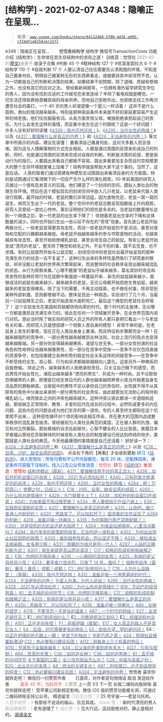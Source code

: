 # [结构学] - 2021-02-07 A348：隐喻正在呈现…

> 来源：[`www.yuque.com/books/share/641124b8-5f80-4d26-a995-cf244fceb154/eri57l`](https://www.yuque.com/books/share/641124b8-5f80-4d26-a995-cf244fceb154/eri57l)

<ne-p id="520f42f3293818f927861ebbd5b15da4_p_0" data-lake-id="520f42f3293818f927861ebbd5b15da4_p_0"><ne-text id="u5fca463b" style="color: rgb(51, 51, 51);">A348：隐喻正在呈现…</ne-text></ne-p> <ne-p id="ebee6bc75f0c593d84f1805b4451c0c2" data-lake-id="ebee6bc75f0c593d84f1805b4451c0c2"><ne-text id="uecaaed6c" ne-fontsize="12" style="color: rgb(255, 255, 255);">原创</ne-text><ne-text id="uad29f16a" ne-fontsize="14">觉悟者</ne-text><ne-text id="u84bb40b9" ne-fontsize="14">结构学</ne-text></ne-p> <ne-p id="c38eed3e4095e82e6fedc17339024d3b" data-lake-id="c38eed3e4095e82e6fedc17339024d3b"><ne-text id="u535a3547" ne-fontsize="14" ne-bold="true" style="color: rgb(51, 51, 51);">结构学</ne-text></ne-p> <ne-p id="a3028199a3c6e4a09eff61ab29dbce8a" data-lake-id="a3028199a3c6e4a09eff61ab29dbce8a"><ne-text id="u767634db" ne-fontsize="14" style="color: rgb(51, 51, 51);">微信号</ne-text><ne-text id="ua52b27f5" ne-fontsize="14" style="color: rgb(51, 51, 51);">TransactionCosts</ne-text></ne-p> <ne-p id="7187cd3b2a5efffec6a297c420a37d08" data-lake-id="7187cd3b2a5efffec6a297c420a37d08"><ne-text id="u350c53bc" ne-fontsize="14" style="color: rgb(51, 51, 51);">功能介绍</ne-text><ne-text id="u79156f84" ne-fontsize="14" style="color: rgb(51, 51, 51);">《结构学》：生命体在其生存结构中的求存之道！ 训练营：觉悟社</ne-text></ne-p> <ne-p id="14ba4a929ebc88d3c56c4efc206a9132" data-lake-id="14ba4a929ebc88d3c56c4efc206a9132"><ne-text id="u4579e066" style="color: rgb(140, 140, 140);">2021-02-07</ne-text>[<ne-text id="u8e6494ef" ne-fontsize="14">原文</ne-text>](https://mp.weixin.qq.com/s?__biz=MzIzMDYwOTM0Mg==&mid=2247485219&idx=1&sn=8bf371239a7d6b1e62d4882230114ee7&chksm=e8b19ff2dfc616e4904cdcf7b2002d02dff012c30af9f891b77a7d11479dc79147f933af3cfe#rd))<ne-text id="ucb5b8252" ne-fontsize="14" style="color: rgb(140, 140, 140);">发表于</ne-text></ne-p> <ne-p id="877aa5edfc91a9f3fe12bb9e7c282581" data-lake-id="877aa5edfc91a9f3fe12bb9e7c282581"><ne-text id="u3f323ae9" style="color: rgb(51, 51, 51);">收录于合集</ne-text></ne-p> <ne-p id="ca1eebcd224573d56537f50f8056eb6b" data-lake-id="ca1eebcd224573d56537f50f8056eb6b"><ne-text id="uf70bd96b" style="color: rgb(51, 51, 51);">#判断 45 个</ne-text></ne-p> <ne-p id="9b31a7a824ac54c74f372e375b53c3e9" data-lake-id="9b31a7a824ac54c74f372e375b53c3e9"><ne-text id="ud9dfa41c" style="color: rgb(51, 51, 51);">#精神结构 127 个</ne-text></ne-p> <ne-p id="224de9d756c79c5e9f29de98a5907989" data-lake-id="224de9d756c79c5e9f29de98a5907989"><ne-text id="u51981f97" style="color: rgb(51, 51, 51);">#贫富差距拉大 6 个</ne-text></ne-p> <ne-p id="5439df3bfb062ffbfe3051eeb2a8c7dd" data-lake-id="5439df3bfb062ffbfe3051eeb2a8c7dd"><ne-text id="u43877e07" style="color: rgb(51, 51, 51);">#结构学 110 个</ne-text></ne-p> <ne-p id="8350b67cdda07f867fa73e5513eac3d4" data-lake-id="8350b67cdda07f867fa73e5513eac3d4"><ne-text id="u84e9809d" style="color: rgb(51, 51, 51);">#自我判断 17 个</ne-text></ne-p> <ne-p id="6e857aba1808a9c0046fb8d6fc58f6ae" data-lake-id="6e857aba1808a9c0046fb8d6fc58f6ae"><ne-text id="u7442c213" ne-bold="true" style="color: rgb(51, 51, 51);">人要认清自己往往需要先认清周围的环境，不知道自己置身何处，明明自己被某种无形的东西牵着走，或被裹挟其中却浑然不觉，认为一切都是自己的判断和决策的结果。如果结果不如预期，除了退缩、质疑和卷缩之外，也没有其它的应对之法。</ne-text></ne-p> <ne-p id="12aec85c93e32a9d71db7890da02ce11" data-lake-id="12aec85c93e32a9d71db7890da02ce11"><ne-text id="ue3c34838" style="color: rgb(51, 51, 51);">曾经看新闻报导，一位拥有海外留学研究生学位的男人，因为没有找到合适的工作就宅在家里连续 7 年除了看电视就是睡觉。一切生活还得依靠她患糖尿病的母亲供养。而他自己拒绝外出，也拒绝去找工作再次遭受社会的毒打。一个 40 岁的男人却渴望像一个婴儿一样活着！</ne-text></ne-p> <ne-p id="bc16267ef65f6a89fb351fd71a8fe77d" data-lake-id="bc16267ef65f6a89fb351fd71a8fe77d"><ne-text id="u776b7a65" style="color: rgb(51, 51, 51);">这并不是什么孤例，类似的情况越来越多。特别是那种家庭条件本来就不好的家庭更容易产生这样的啃老族。他们往往振振有词。从各方面责怪父母，唯独拒绝承担起自己的责任。为什么会发生这样的事情，而且集中发生在这个时期呢？这是一个好问题！</ne-text></ne-p> <ne-p id="920323d9a550897613e995304c990623" data-lake-id="920323d9a550897613e995304c990623"><ne-text id="ue2015060" style="color: rgb(51, 51, 51);">许多人没有好好的读懂《</ne-text>[<ne-text id="u2e7d389d" style="color: rgb(87, 107, 149);">A339：我也不想这样！</ne-text>](http://mp.weixin.qq.com/s?__biz=MzIzMDYwOTM0Mg==&mid=2247485177&idx=1&sn=e02641dfcdd16047e9df52c8397557c0&chksm=e8b19e28dfc6173e9a660e9a17835123f6a086e5609ca691f46fe3f03cf0fdceb6a9322eabc0&scene=21#wechat_redirect)<ne-text id="u39aa8c10" style="color: rgb(51, 51, 51);">》、《</ne-text>[<ne-text id="ub774e76e" style="color: rgb(87, 107, 149);">A295：当代女性的两难！</ne-text>](http://mp.weixin.qq.com/s?__biz=MzIzMDYwOTM0Mg==&mid=2247484854&idx=1&sn=6851afe306f7b89d23728018ea32b7f2&chksm=e8b19d67dfc61471955b15021ac11c5fff9f1607977e9df1bd2bbfabc2deb3dea5c98e369c55&scene=21#wechat_redirect)<ne-text id="u1ab8be98" style="color: rgb(51, 51, 51);">》以及《</ne-text>[<ne-text id="ue4e69711" style="color: rgb(87, 107, 149);">A317：要理解什么是真正的内卷！</ne-text>](http://mp.weixin.qq.com/s?__biz=MzIzMDYwOTM0Mg==&mid=2247485061&idx=1&sn=ca29269a607917fc496e804188be831d&chksm=e8b19e54dfc617420d461820d8dd260c6fc1be85fb3e11bc1ebf0f9227e7be5ebb50f9ff2bdf&scene=21#wechat_redirect)<ne-text id="ue829d1ce" style="color: rgb(51, 51, 51);">》和《</ne-text>[<ne-text id="ud06d7692" style="color: rgb(87, 107, 149);">A324：无法避免的内卷！</ne-text>](http://mp.weixin.qq.com/s?__biz=MzIzMDYwOTM0Mg==&mid=2247485103&idx=1&sn=17895beee21c51f47e54e6846236f19b&chksm=e8b19e7edfc61768e52003f6d098199ea2678deab38dba58fc48589ecc13050ad08a5a53998d&scene=21#wechat_redirect)<ne-text id="ude8650a3" style="color: rgb(51, 51, 51);">》等文章中所揭示的内容。建议先读懂！</ne-text></ne-p> <ne-p id="1b7abde4853deeca143c902f51131744" data-lake-id="1b7abde4853deeca143c902f51131744"><ne-text id="u7534e0f5" style="color: rgb(51, 51, 51);">要看清自己置身何处，这对大多数人而言很难。因为这与人理解事物的方式完全相反。人都是通过周围的反馈来形成自己的判断，同时，也是通过周围的反馈来完成对自我的判断。</ne-text><ne-text id="u7dc20d32" ne-bold="true" style="color: rgb(51, 51, 51);">判断是决策的前提，更是驱动行为的指引。人要跳出来看自己都极不容易，跳出来看更加复杂而且时空规模更大的整个生存环境就更难上加难了！结构学就是帮助大家干这个事的。</ne-text><ne-text id="u4cc16da5" style="color: rgb(51, 51, 51);">当然了，这是后话。</ne-text></ne-p> <ne-p id="38d8416d2a1e21dd7ea953712a4688dc" data-lake-id="38d8416d2a1e21dd7ea953712a4688dc"><ne-text id="u96b00a19" style="color: rgb(51, 51, 51);">人类的智者们通过搭建各种模型去试图跳出来看清自身的方方面面。特别是试图通过它看清眼下的一切会产生什么样的演化趋势。50 年前美国的研究人员做过一个很有启发意义的实践。他们建造了一个封闭的空间，模拟人类社会的物理生存环境。然后在这个模拟现实的封闭空间中放入几只老鼠，以老鼠来代替人类进行观察。最开始的时候，老鼠的繁衍非常迅猛，因为食物充足，老鼠一窝一窝的诞生，继而又生出下一代的老鼠。整个空间中的老鼠总数呈现指数级上升的趋势。研究人员曾经一度忧心忡忡。事实证明他们的担忧是多余的。当老鼠的数量增长达到一个阈值之后，新一代老鼠的出生率下降了！</ne-text></ne-p> <ne-p id="2fcaa03a8541eb26e7b9ee6dba284dbb" data-lake-id="2fcaa03a8541eb26e7b9ee6dba284dbb"><ne-text id="u2d80c970" style="color: rgb(51, 51, 51);">伴随着老鼠出生率的下降和总体数量的减少。同时也开始衍生出一些以前不存在的“奇怪”现象。首先是公老鼠开始两极分化，一些老鼠变得更具攻击性，而另一些老鼠开始变的不爱活动，甚至对食物和交配的兴趣都越来越低。母老鼠开始越来越多的参与夺取食物的活动，也越来越具有攻击性，甚至开始拒绝哺乳幼鼠，甚至会攻击自己的幼鼠。有些公老鼠开始变成“漂亮的老鼠”，整天除了睡觉和梳毛之外，不会干别的事，既不去觅食，也不求偶。有的公鼠居然开始与公鼠交配…</ne-text></ne-p> <ne-p id="81cda56dfd992cc6d805d02a992434b8" data-lake-id="81cda56dfd992cc6d805d02a992434b8"><ne-text id="ud0703fc4" style="color: rgb(51, 51, 51);">封闭空间中的老鼠社会最开始呈现的那种充满生命力的状态一去不复返了，这种衍生出来的多样性虽然吸引了研究者的眼球，却并没能让老鼠的世界再次繁荣起来，而且整体的社会秩序呈现出越来越混乱的状态。从行为观察来看，”心理不健康“的老鼠似乎越来越多，莫名其妙的攻击和突发性的各种异常行为在鼠群中象瘟疫一样蔓延开来…</ne-text></ne-p> <ne-p id="08e572cb331eff7383aeb5e64fe9d2ab" data-lake-id="08e572cb331eff7383aeb5e64fe9d2ab"><ne-text id="ua2c99e66" style="color: rgb(51, 51, 51);">新生的幼鼠越来越少，能够成活的幼鼠也越来越少。越来越多的老鼠，无论公母都开始拒绝生育幼鼠，越来越多的老鼠变得佛系，除了当下的需要，不再主动探索，也不做任何事，除非受到某种外部刺激，否则都卷缩不动。整体呈现出一种病态。实验进行了几个月，当最后一只幼鼠降生之后，老鼠开始逐渐大面积死亡，最后这个微型的老鼠社会坍塌了！</ne-text></ne-p> <ne-p id="8e7a58439462a116650d315b7f483a49" data-lake-id="8e7a58439462a116650d315b7f483a49"><ne-text id="ud3629680" style="color: rgb(51, 51, 51);">这个实验发生在美国和苏联都欣欣向荣的时代。那个时代的主旋律，无论哪一方都是激昂且充满生命力的。彼此在任何一个领域展开竞争，在全世界范围内进行对抗。想必当时除了做实验的研究人员之外的所有人都只是把它看出一个与老鼠有关的事。而研究人员是想搭建一个观察人类自身的模型！</ne-text></ne-p> <ne-p id="79ec25a2f51b1e426d30661d333bf8f1" data-lake-id="79ec25a2f51b1e426d30661d333bf8f1"><ne-text id="u3d56d09e" style="color: rgb(51, 51, 51);">非常不幸的是，在老鼠身上发生的事情，现在正在人类自身身上重演。而且特征和步骤都完全一样！在越来越强烈的竞争中，一部分男性越来越推崇丛林法则，社会上流行的观点也变得越来越极端。另一部分则变得越来越佛系，渴望与世无争。一部分女性扮演的社会角色和性格特征也越来越像男性，另一部分在竞争中受挫——竞争不仅仅包括直接的资源争夺，也包括像建立各种形势的稳定社会关系这样的间接竞争——在竞争中不断受挫的女生，其心智、行为和诉求都越来越趋向儿童化。这是另外一种佛系的自我卷缩。</ne-text></ne-p> <ne-p id="23875dfd55ded1de4a20d30179415af2" data-lake-id="23875dfd55ded1de4a20d30179415af2"><ne-text id="uf93b88b5" style="color: rgb(51, 51, 51);">除此之外，越来越多的人拒绝承担责任，只关注自己眼下的感受，而且男性开始女性化，涌现出越来越多”漂亮的男生“，并成为一种时尚。且不论那些恐惧婚育的人群，即便是已经生育后代的人群也越来越把养育小孩当作拖累自身生活品质的罪魁祸首。当家庭中的男性不足以承担自己的责任时，女性就不得不从其原有的角色中分身出来承担一部分男性的社会责任，由此就更加无法耐心的陪伴和哺乳幼儿。继而彼此之间的冲突也越来越大。这种冲突让彼此都进一步退缩和逃避。那些缺乏正常陪伴、教育、关爱的后代在成长的过程中，必然形成更多的内在问题，这些内在的问题会成为他们生存的第一道坎。有的人甚至终生都陷在这个坑里爬不出来… </ne-text></ne-p> <ne-p id="ab3ca90a5d140a7f66b88cc8fdc6d1d1" data-lake-id="ab3ca90a5d140a7f66b88cc8fdc6d1d1"><ne-text id="ub74e1a5f" ne-bold="true" style="color: rgb(51, 51, 51);">这种恶性循环对个体的影响会相互传染，并在更大的范围内造成整体秩序的混乱甚至崩溃。</ne-text><ne-text id="u73d99e25" style="color: rgb(51, 51, 51);">曾经被视为人类社会典范的美国，正在被人群的仇恨、偏见和对立所撕裂。那些极端的诉求此起彼伏，心智不健全的人比比皆是。美籍日本学者福山曾经在苏联解体的时候宣称人类社会的制度建设已经达到终结的地步，美国就是人类社会的典范。今天他最痛恨的事情就是自己还活着！</ne-text></ne-p> <ne-p id="57b08dbbaa38c2ca9414364dea1c1bc9" data-lake-id="57b08dbbaa38c2ca9414364dea1c1bc9"><ne-text id="ubeef418e" style="color: rgb(51, 51, 51);">好好读一下：</ne-text>[<ne-text id="uf5056c04" style="color: rgb(87, 107, 149);">A324：无法避免的内卷！</ne-text>](http://mp.weixin.qq.com/s?__biz=MzIzMDYwOTM0Mg==&mid=2247485103&idx=1&sn=17895beee21c51f47e54e6846236f19b&chksm=e8b19e7edfc61768e52003f6d098199ea2678deab38dba58fc48589ecc13050ad08a5a53998d&scene=21#wechat_redirect)<ne-text id="ufe58090a" style="color: rgb(51, 51, 51);">和 《</ne-text>[<ne-text id="uce7821c1" style="color: rgb(87, 107, 149);">A317：要理解什么是真正的内卷！</ne-text>](http://mp.weixin.qq.com/s?__biz=MzIzMDYwOTM0Mg==&mid=2247485061&idx=1&sn=ca29269a607917fc496e804188be831d&chksm=e8b19e54dfc617420d461820d8dd260c6fc1be85fb3e11bc1ebf0f9227e7be5ebb50f9ff2bdf&scene=21#wechat_redirect)<ne-text id="u7e533db5" style="color: rgb(51, 51, 51);">》以及《</ne-text>[<ne-text id="u28f2d9f5" style="color: rgb(87, 107, 149);">C18：自卑、讨好、缺安全感的成因</ne-text>](http://mp.weixin.qq.com/s?__biz=MzIzMDYwOTM0Mg==&mid=2247485189&idx=1&sn=5714d52391f1241d0235bb56c0b09a85&chksm=e8b19fd4dfc616c2059b4c7ecd4575ba9f4810f8559aa5c752d84f4ac8df4c1d6f2381d83389&scene=21#wechat_redirect)<ne-text id="u75ffd7dc" style="color: rgb(51, 51, 51);">》。</ne-text></ne-p> <ne-p id="ac70590e77b5b1ab9236046b141c2822" data-lake-id="ac70590e77b5b1ab9236046b141c2822"><ne-text id="uc467cdcd" style="color: rgb(51, 51, 51);">点击右下角的【</ne-text><ne-text id="uac08fadf" ne-bold="true" style="color: rgb(51, 51, 51);">再看</ne-text><ne-text id="u726f22ec" style="color: rgb(51, 51, 51);">】才会收到更新</ne-text></ne-p> <ne-p id="417893c8a28864dfdeda0e547bec166b" data-lake-id="417893c8a28864dfdeda0e547bec166b"><ne-text id="u76531fc6" ne-bold="true" style="color: rgb(0, 82, 255);">研习《</ne-text>[<ne-text id="uf92e1c41" ne-bold="true" style="color: rgb(87, 107, 149);">结构学</ne-text>](https://mp.weixin.qq.com/mp/appmsgalbum?action=getalbum&album_id=1318317199878225920&__biz=MzAxNDk1NjI2Mw==#wechat_redirect)<ne-text id="ud5f5d916" ne-bold="true" style="color: rgb(0, 82, 255);">》，进入觉悟社：所有付费和不公开内容都在，每天 20 块，还能挣回来，满足条件可获取下注标的。</ne-text><ne-text id="u539f36ca" style="color: rgb(0, 82, 255);">找入口去公众号发消息：</ne-text><ne-text id="u74bbca72" ne-bold="true" style="color: rgb(255, 76, 65);">觉悟社 </ne-text></ne-p> <ne-p id="7d2072d8f46325cd3c78d225cad66708" data-lake-id="7d2072d8f46325cd3c78d225cad66708"><ne-text id="u51d2d52b" style="color: rgb(255, 0, 0);">研习《</ne-text>[<ne-text id="u54c3a746" style="color: rgb(87, 107, 149);">结构学</ne-text>](https://mp.weixin.qq.com/mp/appmsgalbum?action=getalbum&album_id=1318317199878225920&__biz=MzAxNDk1NjI2Mw==#wechat_redirect)<ne-text id="u8656764a" style="color: rgb(255, 0, 0);">》发消息</ne-text><ne-text id="uda69bf26" ne-bold="true" style="color: rgb(255, 0, 0);">：觉悟社</ne-text></ne-p>  <ne-p id="015e799332fd3e0b9b60ffde50d5be22" data-lake-id="015e799332fd3e0b9b60ffde50d5be22"><ne-card data-card-name="image" data-card-type="inline" id="mcIml" data-event-boundary="card" style="color: rgb(51, 51, 51);"><ne-p id="48093e11970b975999bb49765c8ca48f" data-lake-id="48093e11970b975999bb49765c8ca48f">[<ne-text id="uf7e0086a" style="color: rgb(87, 107, 149);">结构学概论（最新）</ne-text>](http://mp.weixin.qq.com/s?__biz=MzAxNDk1NjI2Mw==&mid=2247485167&idx=1&sn=d5e962eff4a8e9770c83bc87d19d07f3&chksm=9b8a2567acfdac7154f7a62996dca874e5d186b44f3d120dcb633760318788c42d304e325313&scene=21#wechat_redirect)</ne-p> <ne-p id="a7d955ce7908fdf7b6976253b1e0c4d3" data-lake-id="a7d955ce7908fdf7b6976253b1e0c4d3">[<ne-text id="u035f46c7" ne-bold="true" style="color: rgb(87, 107, 149);">A311：要理解住房不炒的真正含义！</ne-text>](http://mp.weixin.qq.com/s?__biz=MzIzMDYwOTM0Mg==&mid=2247484959&idx=1&sn=090583ec50bfd9febec1de463c2672f6&chksm=e8b19ecedfc617d8629080f6745c8de013cfe875de26eef6767b2d5c10782650223ed15f807b&scene=21#wechat_redirect)</ne-p> <ne-p id="397aac87afca39f3aa1d13dea13298df" data-lake-id="397aac87afca39f3aa1d13dea13298df">[<ne-text id="uae45efea" ne-bold="true" style="color: rgb(87, 107, 149);">A338：加杠杆的机会窗口在收紧！</ne-text>](http://mp.weixin.qq.com/s?__biz=MzIzMDYwOTM0Mg==&mid=2247485155&idx=1&sn=64150dffebcd42af4fabc29e145fc218&chksm=e8b19e32dfc61724820d009af4a07a1d22174ba51e61af0553235937475410c8bbee54fa81ad&scene=21#wechat_redirect)</ne-p> <ne-p id="3cdc28257ec22b4c65fc1b38daef05d6" data-lake-id="3cdc28257ec22b4c65fc1b38daef05d6">[<ne-text id="uc74b2a75" ne-bold="true" style="color: rgb(87, 107, 149);">A328：2021 年必须加杠杆！</ne-text>](http://mp.weixin.qq.com/s?__biz=MzIzMDYwOTM0Mg==&mid=2247485087&idx=1&sn=24d72f6a71bddb8954a03be5db246538&chksm=e8b19e4edfc617587a8ae645885a89ab8c3c6f67730a026d9c7c9a94ab3051ca480302147fc0&scene=21#wechat_redirect)</ne-p> <ne-p id="fe1ea6ae8fa386f32c664a523b1f33ac" data-lake-id="fe1ea6ae8fa386f32c664a523b1f33ac">[<ne-text id="uba296181" style="color: rgb(87, 107, 149);">A340：只有同类才能满足你的诉求！</ne-text>](http://mp.weixin.qq.com/s?__biz=MzIzMDYwOTM0Mg==&mid=2247485171&idx=1&sn=340c944cffbf00d8aa8dfe2e0a2d78e2&chksm=e8b19e22dfc61734def9c4a0bdfedddcd1836cdc2cf695018a942730a9ca804fe4ebe5a77bec&scene=21#wechat_redirect)</ne-p> <ne-p id="699500035625a24425eb7a997d180afe" data-lake-id="699500035625a24425eb7a997d180afe">[<ne-text id="u97902bbb" style="color: rgb(87, 107, 149);">A339：我也不想这样！</ne-text>](http://mp.weixin.qq.com/s?__biz=MzIzMDYwOTM0Mg==&mid=2247485177&idx=1&sn=e02641dfcdd16047e9df52c8397557c0&chksm=e8b19e28dfc6173e9a660e9a17835123f6a086e5609ca691f46fe3f03cf0fdceb6a9322eabc0&scene=21#wechat_redirect)</ne-p> <ne-p id="067ff6c4a277ac3b478770edf08b8eae" data-lake-id="067ff6c4a277ac3b478770edf08b8eae">[<ne-text id="u595a1623" ne-fontsize="13" style="color: rgb(87, 107, 149);">A295：当代女性的两难！</ne-text>](http://mp.weixin.qq.com/s?__biz=MzIzMDYwOTM0Mg==&mid=2247484854&idx=1&sn=6851afe306f7b89d23728018ea32b7f2&chksm=e8b19d67dfc61471955b15021ac11c5fff9f1607977e9df1bd2bbfabc2deb3dea5c98e369c55&scene=21#wechat_redirect)</ne-p> <ne-p id="c582f5bf3af70c53880b33527468d600" data-lake-id="c582f5bf3af70c53880b33527468d600">[<ne-text id="ue138a115" ne-fontsize="13" style="color: rgb(87, 107, 149);">A284：啊！万箭穿心！</ne-text>](http://mp.weixin.qq.com/s?__biz=MzAxNDk1NjI2Mw==&mid=2247486135&idx=1&sn=e950149b9b9147e9199cfc6093605950&chksm=9b8a293facfda029419b911d4b4fa91c73bbaf695b206df2cf15124d843f4bf4b80673baa394&scene=21#wechat_redirect)</ne-p> <ne-p id="9c2b283060faad979403b3fb84fe39a9" data-lake-id="9c2b283060faad979403b3fb84fe39a9">[<ne-text id="u0eb9fe5e" ne-fontsize="13" ne-bold="true" style="color: rgb(87, 107, 149);">梦醒之时，已经三十！</ne-text>](http://mp.weixin.qq.com/s?__biz=MzIzMDYwOTM0Mg==&mid=2247484378&idx=1&sn=e3a058584a13d7a5267315113964280d&chksm=e8b19b0bdfc6121df4af4b77d2d826fd0f4132ccfdee48132ce8cf86eb1ba45b898be83d1dc7&scene=21#wechat_redirect)</ne-p> <ne-p id="983e377c77425d75fb5e5bb23f185936" data-lake-id="983e377c77425d75fb5e5bb23f185936">[<ne-text id="ub2ce949f" ne-fontsize="13" ne-bold="true" style="color: rgb(87, 107, 149);">C18：讨好、自卑、缺安全感的成因！</ne-text>](http://mp.weixin.qq.com/s?__biz=MzIzMDYwOTM0Mg==&mid=2247485189&idx=1&sn=5714d52391f1241d0235bb56c0b09a85&chksm=e8b19fd4dfc616c2059b4c7ecd4575ba9f4810f8559aa5c752d84f4ac8df4c1d6f2381d83389&scene=21#wechat_redirect)</ne-p> <ne-p id="f3db901faf33413524624d1588237ea6" data-lake-id="f3db901faf33413524624d1588237ea6">[<ne-text id="uff61272d" ne-fontsize="13" ne-bold="true" style="color: rgb(87, 107, 149);">A260：为什么你总是情绪化？</ne-text>](http://mp.weixin.qq.com/s?__biz=MzAxNDk1NjI2Mw==&mid=2247485923&idx=1&sn=6e1e4a5b0b44a3ac652fe5b32b56ac07&chksm=9b8a2a6bacfda37d56d0717875b11867d9f7426fb815a36f43aebb438d135b81c8d69c3ab006&scene=21#wechat_redirect)</ne-p> <ne-p id="7895c714bf5ece1c8119d8f78bcfdb59" data-lake-id="7895c714bf5ece1c8119d8f78bcfdb59">[<ne-text id="u8ff23be7" ne-bold="true" style="color: rgb(87, 107, 149);">A329：大门就要关上了！</ne-text>](http://mp.weixin.qq.com/s?__biz=MzIzMDYwOTM0Mg==&mid=2247485111&idx=1&sn=2083ce35e0b472ce7526e85113d70dac&chksm=e8b19e66dfc61770d3c57843c16c77a0b5591d5f80191b03f4a0013c4a65b1b8c86de2f8361b&scene=21#wechat_redirect)</ne-p> <ne-p id="f8e531b04dfa4ab63c6ff9d9612522f3" data-lake-id="f8e531b04dfa4ab63c6ff9d9612522f3">[<ne-text id="ube37961d" ne-bold="true" style="color: rgb(87, 107, 149);">A338：加杠杆的机会窗口在收紧！</ne-text>](http://mp.weixin.qq.com/s?__biz=MzIzMDYwOTM0Mg==&mid=2247485155&idx=1&sn=64150dffebcd42af4fabc29e145fc218&chksm=e8b19e32dfc61724820d009af4a07a1d22174ba51e61af0553235937475410c8bbee54fa81ad&scene=21#wechat_redirect)</ne-p> <ne-p id="66543289c80a87f53aad7706a4b6e06e" data-lake-id="66543289c80a87f53aad7706a4b6e06e">[<ne-text id="ud7c22566" style="color: rgb(87, 107, 149);">A341：为啥美国不放过俄罗斯？</ne-text>](http://mp.weixin.qq.com/s?__biz=MzIzMDYwOTM0Mg==&mid=2247485182&idx=1&sn=edea5a45938d0c41a416b667a4901947&chksm=e8b19e2fdfc617391b6ec309954594bc8c3011270bb559f9d327fed1a8d6753b6a63a23b2cc4&scene=21#wechat_redirect)</ne-p> <ne-p id="12368e8be8327782dd19723ad7bdd0f3" data-lake-id="12368e8be8327782dd19723ad7bdd0f3">[<ne-text id="u94aea31c" ne-bold="true" style="color: rgb(87, 107, 149);">A334：男人要把钱花在自己身上！</ne-text>](http://mp.weixin.qq.com/s?__biz=MzIzMDYwOTM0Mg==&mid=2247485123&idx=1&sn=7a3e012167fe9f5c1555cddb7a08cc1e&chksm=e8b19e12dfc6170437185bd55475c22d1e0306d191d5cdb9c20223576d8a44e4c6d116b89e69&scene=21#wechat_redirect)</ne-p> <ne-p id="522d866e163a3b1905b32d434730c68d" data-lake-id="522d866e163a3b1905b32d434730c68d">[<ne-text id="u621a12d6" ne-bold="true" style="color: rgb(87, 107, 149);">E30：互联网反垄断的实质！</ne-text>](http://mp.weixin.qq.com/s?__biz=MzIzMDYwOTM0Mg==&mid=2247485082&idx=1&sn=c8b4d505292d900ca750fa2a4541cc88&chksm=e8b19e4bdfc6175d3ce68f21fb0530372d2723fa81da0a447f3b7e60c39e37804456fa006cab&scene=21#wechat_redirect)</ne-p> <ne-p id="e9b62567e5a944773eacbc2951e9238a" data-lake-id="e9b62567e5a944773eacbc2951e9238a">[<ne-text id="uda8dc43c" ne-bold="true" style="color: rgb(87, 107, 149);">A317：要理解什么是真正的内卷！</ne-text>](http://mp.weixin.qq.com/s?__biz=MzIzMDYwOTM0Mg==&mid=2247485061&idx=1&sn=ca29269a607917fc496e804188be831d&chksm=e8b19e54dfc617420d461820d8dd260c6fc1be85fb3e11bc1ebf0f9227e7be5ebb50f9ff2bdf&scene=21#wechat_redirect)</ne-p> <ne-p id="4ad9e1dfbf3fd75d54a68775a2cc1594" data-lake-id="4ad9e1dfbf3fd75d54a68775a2cc1594">[<ne-text id="u408b9577" ne-bold="true" style="color: rgb(87, 107, 149);">A315：认命吧，做个普通人也挺好的！</ne-text>](http://mp.weixin.qq.com/s?__biz=MzIzMDYwOTM0Mg==&mid=2247485008&idx=1&sn=bcaf70c42d4676c8f69de9f9ead1e495&chksm=e8b19e81dfc617973ba40200519407186760e32843fc6f379020da6160b0ba89870dadcae5fa&scene=21#wechat_redirect)</ne-p> <ne-p id="fe8c3f9f0673635054ac77cdf8be37c5" data-lake-id="fe8c3f9f0673635054ac77cdf8be37c5">[<ne-text id="u166424ac" ne-fontsize="13" ne-bold="true" style="color: rgb(87, 107, 149);">A320：思路变了，可以加杠杆了！</ne-text>](http://mp.weixin.qq.com/s?__biz=MzIzMDYwOTM0Mg==&mid=2247485041&idx=1&sn=add2174fa42806f885a456a072ee4fee&chksm=e8b19ea0dfc617b6734e013f780112fdd88f28ad5312ce423fea1d75da4c3757660dab175208&scene=21#wechat_redirect)</ne-p> <ne-p id="e7d07fa30dbcb9d64830215246d9f113" data-lake-id="e7d07fa30dbcb9d64830215246d9f113">[<ne-text id="u8116234d" ne-fontsize="13" ne-bold="true" style="color: rgb(87, 107, 149);">国资委的文件证实了 A294 的判断！</ne-text>](http://mp.weixin.qq.com/s?__biz=MzIzMDYwOTM0Mg==&mid=2247484994&idx=1&sn=83c3c5b2335489f457b8e54e221af20e&chksm=e8b19e93dfc61785af473d8542a982e70bfc3f2c1a9837e105afba67f52e9b4f0f923e5e119f&scene=21#wechat_redirect)</ne-p> <ne-p id="e2677682e6694d9d0e34075f48b3ef8c" data-lake-id="e2677682e6694d9d0e34075f48b3ef8c">[<ne-text id="u69a60e09" ne-fontsize="13" ne-bold="true" style="color: rgb(87, 107, 149);">A319：准备迎接一场屠杀！</ne-text>](http://mp.weixin.qq.com/s?__biz=MzIzMDYwOTM0Mg==&mid=2247485036&idx=1&sn=ff52df7559e0a6ed8230922ebd2af71a&chksm=e8b19ebddfc617ab0eca4ed1a66c5227d328155954d6704be456950fb3926e59e5288f7877cf&scene=21#wechat_redirect)</ne-p> <ne-p id="f8c1be345279b5c62d21f63e46306e1f" data-lake-id="f8c1be345279b5c62d21f63e46306e1f">[<ne-text id="u321902da" ne-fontsize="13" ne-bold="true" style="color: rgb(87, 107, 149);">A318：为何搞银行房产贷款配额？！</ne-text>](http://mp.weixin.qq.com/s?__biz=MzIzMDYwOTM0Mg==&mid=2247485031&idx=1&sn=c4af23061445755fdb12f1196c108b1d&chksm=e8b19eb6dfc617a015821fd94ff2d8f51a2cb8fb456ddd907206b615bf3240c1597d3618609c&scene=21#wechat_redirect)</ne-p> <ne-p id="27302d4fdcf90bb2195ee45638560e4c" data-lake-id="27302d4fdcf90bb2195ee45638560e4c">[<ne-text id="uba494308" ne-fontsize="13" ne-bold="true" style="color: rgb(87, 107, 149);">A300：这是投机的大机会还是大陷阱？！</ne-text>](http://mp.weixin.qq.com/s?__biz=MzIzMDYwOTM0Mg==&mid=2247484882&idx=1&sn=b103029f41e3aede94e1a45d035cd9ac&chksm=e8b19d03dfc614153863f37ca3f9204b451e2c02ad5ca8680c120e2458e628e5329c76b2d42c&scene=21#wechat_redirect)</ne-p> <ne-p id="f9ee3fc6d804a2ff5548d4ad7b6df691" data-lake-id="f9ee3fc6d804a2ff5548d4ad7b6df691">[<ne-text id="uafb38619" ne-fontsize="13" ne-bold="true" style="color: rgb(87, 107, 149);">A304：为啥会拉闸限电，心里没点数吗？</ne-text>](http://mp.weixin.qq.com/s?__biz=MzIzMDYwOTM0Mg==&mid=2247484921&idx=1&sn=0f74dcad5b3cecf8e438493543b5457e&chksm=e8b19d28dfc6143eb8a9bdcdc8a57259580a9267ecea4e54032b9a803540f314e3c6a3cb50ca&scene=21#wechat_redirect)</ne-p> <ne-p id="0343bd10d7b310dc041d61d1d64382dc" data-lake-id="0343bd10d7b310dc041d61d1d64382dc">[<ne-text id="u7cffab88" ne-fontsize="13" ne-bold="true" style="color: rgb(87, 107, 149);">A294：执行多年的政策即将改变，它会创造一波机会！</ne-text>](http://mp.weixin.qq.com/s?__biz=MzIzMDYwOTM0Mg==&mid=2247484849&idx=1&sn=5485cd1d6c511e883e25b0c7dd9e2e3e&chksm=e8b19d60dfc614764ffc8405dccf5b8120b31988f3c1cee74e384c06f0e39c3c81bef8263c3d&scene=21#wechat_redirect)</ne-p> <ne-p id="023a35a02e3e7a8db9bbf5c6ef4070e8" data-lake-id="023a35a02e3e7a8db9bbf5c6ef4070e8">[<ne-text id="u4a341656" ne-fontsize="13" ne-bold="true" style="color: rgb(87, 107, 149);">A302：为何出台禁止社区团购的政策？</ne-text>](http://mp.weixin.qq.com/s?__biz=MzIzMDYwOTM0Mg==&mid=2247484904&idx=1&sn=3b711f9bc2c47ba0ba432cf47d5832fb&chksm=e8b19d39dfc6142f8524aba7d5a15c694c1e25c19e2e662f6773219ace93c7354adf6878e54f&scene=21#wechat_redirect)</ne-p> <ne-p id="c591d2a0f40e924bcd8f3c1ba873a0cb" data-lake-id="c591d2a0f40e924bcd8f3c1ba873a0cb">[<ne-text id="u36c35a9c" style="color: rgb(87, 107, 149);">A330：看到趋势性机会，所以坚定不移！</ne-text>](http://mp.weixin.qq.com/s?__biz=MzIzMDYwOTM0Mg==&mid=2247485097&idx=1&sn=029f58e90141f7c4f18ef6ab40373e19&chksm=e8b19e78dfc6176ea3034b9a8f0a03e5f177c973262e7cebc5b5508215ce61a425c5a542f301&scene=21#wechat_redirect)</ne-p> <ne-p id="98a627927c022cb06ba74169cdac3bf1" data-lake-id="98a627927c022cb06ba74169cdac3bf1">[<ne-text id="uad7ec49f" style="color: rgb(87, 107, 149);">A326：被拉进业主相亲群，女多男少呀！</ne-text>](http://mp.weixin.qq.com/s?__biz=MzAxNDk1NjI2Mw==&mid=2247486324&idx=1&sn=c0d67524b58ca0869251ac8dd9772466&chksm=9b8a28fcacfda1ea6297a2c531a80b18eb2234b7902983ffb2ea8c860ef64b3e0c1b6af20e11&scene=21#wechat_redirect)</ne-p> <ne-p id="c09dacac880a0f2fd08e7250bebf2177" data-lake-id="c09dacac880a0f2fd08e7250bebf2177">[<ne-text id="ufd6dc8a4" style="color: rgb(87, 107, 149);">A331：倒霉的为啥总是同一代人！</ne-text>](http://mp.weixin.qq.com/s?__biz=MzIzMDYwOTM0Mg==&mid=2247485093&idx=1&sn=1f0dea4c2daf6d0cc57291f380950d92&chksm=e8b19e74dfc617625c62894cea1b4b7266548075986dbd0e01c9e42d0da7833a1b11c1196559&scene=21#wechat_redirect)</ne-p> <ne-p id="cac8c51a467266868d1ff46ed4f9634f" data-lake-id="cac8c51a467266868d1ff46ed4f9634f">[<ne-text id="ud1fc411d" style="color: rgb(87, 107, 149);">A287：人品的正确判断方式！</ne-text>](http://mp.weixin.qq.com/s?__biz=MzAxNDk1NjI2Mw==&mid=2247486146&idx=1&sn=43c3cc0387fbab991133860c59aabdb0&chksm=9b8a294aacfda05c52561e366129fd6344dc4c97609a47d4210f9498f8535fec2425c2410b31&scene=21#wechat_redirect)</ne-p> <ne-p id="8a754468f1e96e4b50e2ae4e159a0fb1" data-lake-id="8a754468f1e96e4b50e2ae4e159a0fb1">[<ne-text id="u0bcb5aca" ne-fontsize="13" style="color: rgb(87, 107, 149);">A301：我生来就是高山而非溪流！</ne-text>](http://mp.weixin.qq.com/s?__biz=MzIzMDYwOTM0Mg==&mid=2247484895&idx=1&sn=241f68fd60c1b47239beef7573364ceb&chksm=e8b19d0edfc6141856def733b4a1fd20332b7083f1234182452387fcfe12cebb015db7bfbeec&scene=21#wechat_redirect)</ne-p> <ne-p id="8ad2a6055ad5383b680e20489a9056c2" data-lake-id="8ad2a6055ad5383b680e20489a9056c2">[<ne-text id="u70bd0015" ne-fontsize="13" style="color: rgb(87, 107, 149);">C17：抑郁的形成机制和破解之法！</ne-text>](http://mp.weixin.qq.com/s?__biz=MzIzMDYwOTM0Mg==&mid=2247484812&idx=1&sn=d8b3a1dbaf5f2d08fe6d2e1664237ba4&chksm=e8b19d5ddfc6144b05efb4212b3542ab9f22b79a2ddab8e42ec911a07ea74190ce84f24e123f&scene=21#wechat_redirect)</ne-p> <ne-p id="9a2d2b316cb0b8cc6776c281c4084119" data-lake-id="9a2d2b316cb0b8cc6776c281c4084119">[<ne-text id="ue4534530" style="color: rgb(87, 107, 149);">E18：你想的不够简单！</ne-text>](http://mp.weixin.qq.com/s?__biz=MzIzMDYwOTM0Mg==&mid=2247484775&idx=1&sn=2a8e810e281cd7fe5a4db49002b193d2&chksm=e8b19db6dfc614a0e3360f0d54949c40138c27b184c114a44feaa394bd4400073dbbedf6a049&scene=21#wechat_redirect)</ne-p> <ne-p id="d6259d0c63a7cd56783abd9181c36701" data-lake-id="d6259d0c63a7cd56783abd9181c36701">[<ne-text id="ubefb1527" style="color: rgb(87, 107, 149);">A316：一心搞钱的深圳女孩！</ne-text>](http://mp.weixin.qq.com/s?__biz=MzIzMDYwOTM0Mg==&mid=2247485013&idx=1&sn=47e4214190fe82572974deeaba06f332&chksm=e8b19e84dfc61792d2eb8f2f774cbc1781e03fc16024a0b1223db933ddb215be7e51e100be98&scene=21#wechat_redirect)</ne-p> <ne-p id="5f8ed860e804885a413aa483f564fed1" data-lake-id="5f8ed860e804885a413aa483f564fed1">[<ne-text id="u7e35f86f" style="color: rgb(87, 107, 149);">A325：有病的是父母并非小孩！</ne-text>](http://mp.weixin.qq.com/s?__biz=MzIzMDYwOTM0Mg==&mid=2247485077&idx=1&sn=57f985e15ac94c5f1f3882ca3b043fc7&chksm=e8b19e44dfc617526db72343346431f4b43129e2437747a012cba9bf63b9695a2fc25c5e4654&scene=21#wechat_redirect)</ne-p> <ne-p id="60172a604bf9548bab5b8957d0677172" data-lake-id="60172a604bf9548bab5b8957d0677172">[<ne-text id="u20a2411d" ne-fontsize="13" ne-bold="true" style="color: rgb(87, 107, 149);">A313：秦皇奋六世余烈，只爽了 14 年，值吗？！</ne-text>](http://mp.weixin.qq.com/s?__biz=MzIzMDYwOTM0Mg==&mid=2247484982&idx=1&sn=c788144715447f1d1706d11032606236&chksm=e8b19ee7dfc617f122722185bea3af2753d3c810cdae1f8c6e5189fb69afc7b28093e7466cfd&scene=21#wechat_redirect)</ne-p> <ne-p id="18c73dbb14eebb22f951cafcacadaf8a" data-lake-id="18c73dbb14eebb22f951cafcacadaf8a">[<ne-text id="u161f2f47" style="color: rgb(87, 107, 149);">结构学自序（最新）</ne-text>](http://mp.weixin.qq.com/s?__biz=MzAxNDk1NjI2Mw==&mid=2247485327&idx=1&sn=5a8c9a6499c84e1c3129ca7cb41e0ac7&chksm=9b8a2407acfdad112471c12c6b86e4e914116dbb6d6588fa726a72e0aafa01d9c1b9fd24a738&scene=21#wechat_redirect)</ne-p> <ne-p id="d2e1bbd49d8b7a96817b4c958ea7ea4c" data-lake-id="d2e1bbd49d8b7a96817b4c958ea7ea4c">[<ne-text id="uc978376a" style="color: rgb(87, 107, 149);">重庆！重庆！</ne-text>](http://mp.weixin.qq.com/s?__biz=MzAxNDk1NjI2Mw==&mid=2247485354&idx=1&sn=331128611c478feede60317e963239a5&chksm=9b8a2422acfdad3448a9bcc0f9745f4367028e8a9b0a307f7c01c2690c398560a4be5e43492c&scene=21#wechat_redirect)</ne-p> <ne-p id="73f34c3b0bdcd417594abc5414fb4858" data-lake-id="73f34c3b0bdcd417594abc5414fb4858">[<ne-text id="u1e8debcd" style="color: rgb(87, 107, 149);">成都！成都！</ne-text>](http://mp.weixin.qq.com/s?__biz=MzIzMDYwOTM0Mg==&mid=2247484576&idx=1&sn=432e1df31f0735f0c93636776e97a859&chksm=e8b19c71dfc615671c9204af66bb0ffdb622fb2545b0387734a662feaa8e8be57d3063f59c5a&scene=21#wechat_redirect)</ne-p> <ne-p id="545d07d63059923d398611d8e9390551" data-lake-id="545d07d63059923d398611d8e9390551">[<ne-text id="u59fe0139" style="color: rgb(87, 107, 149);">C1：他们到底怕什么？</ne-text>](http://mp.weixin.qq.com/s?__biz=MzAxNDk1NjI2Mw==&mid=2247483898&idx=1&sn=1b0a50386e9e89d2750dec717236f0aa&chksm=9b8a2272acfdab64235b35ee5e91b8cac6172144207251636e1345fc570aa1601f59eff7f442&scene=21#wechat_redirect)</ne-p> <ne-p id="e3b2744566d6d3f0ce5240c0a51a3726" data-lake-id="e3b2744566d6d3f0ce5240c0a51a3726">[<ne-text id="uf7faa701" style="color: rgb(87, 107, 149);">C18：人为什么会缺爱！（草稿）</ne-text>](http://mp.weixin.qq.com/s?__biz=MzIzMDYwOTM0Mg==&mid=2247485189&idx=1&sn=5714d52391f1241d0235bb56c0b09a85&chksm=e8b19fd4dfc616c2059b4c7ecd4575ba9f4810f8559aa5c752d84f4ac8df4c1d6f2381d83389&scene=21#wechat_redirect)</ne-p> <ne-p id="9eb5e8a3e6ee67cd31212eb0b56a1a32" data-lake-id="9eb5e8a3e6ee67cd31212eb0b56a1a32">[<ne-text id="u6f3232a5" style="color: rgb(87, 107, 149);">A339：我也不想这样！</ne-text>](http://mp.weixin.qq.com/s?__biz=MzIzMDYwOTM0Mg==&mid=2247485177&idx=1&sn=e02641dfcdd16047e9df52c8397557c0&chksm=e8b19e28dfc6173e9a660e9a17835123f6a086e5609ca691f46fe3f03cf0fdceb6a9322eabc0&scene=21#wechat_redirect)</ne-p> <ne-p id="c03f86aa4bacc68f6d96abc15d4ba210" data-lake-id="c03f86aa4bacc68f6d96abc15d4ba210">[<ne-text id="uf2c087ec" style="color: rgb(87, 107, 149);">A312：准备迎接一个渣男遍地的时代！</ne-text>](http://mp.weixin.qq.com/s?__biz=MzIzMDYwOTM0Mg==&mid=2247485150&idx=1&sn=baa95cd39e02e12f3aa991688f270577&chksm=e8b19e0fdfc61719f0cb271221c85862256ffadd3003f676e9d3eff398e39fd3b95acc7d6885&scene=21#wechat_redirect)</ne-p> <ne-p id="b1c4e0c5b97ab9227ab1479b302b0bb1" data-lake-id="b1c4e0c5b97ab9227ab1479b302b0bb1">[<ne-text id="ufd2d091c" style="color: rgb(87, 107, 149);">A324：无法避免的内卷！</ne-text>](http://mp.weixin.qq.com/s?__biz=MzAxNDk1NjI2Mw==&mid=2247486351&idx=1&sn=416223e7bbe181ac9d64767f073152d1&chksm=9b8a2807acfda11139d7bb034b96551e34563b5f21310b05ac2aa8808c12fb592aedd4ee3bf5&scene=21#wechat_redirect)</ne-p> <ne-p id="174cdf7adabd585e40389c906a7d19c1" data-lake-id="174cdf7adabd585e40389c906a7d19c1">[<ne-text id="u7fb345b7" style="color: rgb(87, 107, 149);">为富人办事，为穷人说话！</ne-text>](http://mp.weixin.qq.com/s?__biz=MzIzMDYwOTM0Mg==&mid=2247484462&idx=1&sn=195ebab17907fba73c69ae7a11bc40ad&chksm=e8b19cffdfc615e9b2f88327d492813afa3656859f4d67a6d831ac1cf684a54b760a8b8edcd6&scene=21#wechat_redirect)</ne-p> <ne-p id="6e006164539a746edaff1105704b6d88" data-lake-id="6e006164539a746edaff1105704b6d88">[<ne-text id="u5a9bb760" style="color: rgb(87, 107, 149);">A295：当代女性的两难！</ne-text>](http://mp.weixin.qq.com/s?__biz=MzIzMDYwOTM0Mg==&mid=2247484854&idx=1&sn=6851afe306f7b89d23728018ea32b7f2&chksm=e8b19d67dfc61471955b15021ac11c5fff9f1607977e9df1bd2bbfabc2deb3dea5c98e369c55&scene=21#wechat_redirect)</ne-p> <ne-p id="29591b3ca5014bf7591e8ad767c4a913" data-lake-id="29591b3ca5014bf7591e8ad767c4a913">[<ne-text id="u15d904f4" style="color: rgb(87, 107, 149);">A328：2021 年必须加杠杆！</ne-text>](http://mp.weixin.qq.com/s?__biz=MzIzMDYwOTM0Mg==&mid=2247485087&idx=1&sn=24d72f6a71bddb8954a03be5db246538&chksm=e8b19e4edfc617587a8ae645885a89ab8c3c6f67730a026d9c7c9a94ab3051ca480302147fc0&scene=21#wechat_redirect)</ne-p> <ne-p id="bdc77eb3ccdef41a385ab2ed5af9caa8" data-lake-id="bdc77eb3ccdef41a385ab2ed5af9caa8">[<ne-text id="u1cfe3029" style="color: rgb(87, 107, 149);">A260：为什么你总是情绪化？</ne-text>](http://mp.weixin.qq.com/s?__biz=MzAxNDk1NjI2Mw==&mid=2247485923&idx=1&sn=6e1e4a5b0b44a3ac652fe5b32b56ac07&chksm=9b8a2a6bacfda37d56d0717875b11867d9f7426fb815a36f43aebb438d135b81c8d69c3ab006&scene=21#wechat_redirect)</ne-p> <ne-p id="ac75ca60f7fa56310d39245ab2134730" data-lake-id="ac75ca60f7fa56310d39245ab2134730">[<ne-text id="u4114b592" style="color: rgb(87, 107, 149);">B19：不动产的投资思路！</ne-text>](http://mp.weixin.qq.com/s?__biz=MzIzMDYwOTM0Mg==&mid=2247484069&idx=1&sn=a13a6e590a21b27fd1356718b3a2dcd3&chksm=e8b19a74dfc613622b23c7233732cbb1d499c75f9b7ac3047cdeaee3a34eeae7d3b4871429f1&scene=21#wechat_redirect)</ne-p> <ne-p id="4574863df0b8297e390d8fdbb10664df" data-lake-id="4574863df0b8297e390d8fdbb10664df">[<ne-text id="u173fcd4b" style="color: rgb(87, 107, 149);">B1：去不掉的中间环节！</ne-text>](http://mp.weixin.qq.com/s?__biz=MzIzMDYwOTM0Mg==&mid=2247483903&idx=1&sn=e8a21cb816d6a27d869f81463805a208&chksm=e8b1992edfc610380f54d91f9acc9844820c77ce8a5bcedb4f36372c406647f45fd2514a6a77&scene=21#wechat_redirect)</ne-p> <ne-p id="b1c283b632615782b2ae546e7e657dbc" data-lake-id="b1c283b632615782b2ae546e7e657dbc">[<ne-text id="u0e6a5090" style="color: rgb(87, 107, 149);">E18：你想的不够简单！</ne-text>](http://mp.weixin.qq.com/s?__biz=MzIzMDYwOTM0Mg==&mid=2247484775&idx=1&sn=2a8e810e281cd7fe5a4db49002b193d2&chksm=e8b19db6dfc614a0e3360f0d54949c40138c27b184c114a44feaa394bd4400073dbbedf6a049&scene=21#wechat_redirect)</ne-p> <ne-p id="860f793af448efa54f79f26ef9ca1cfc" data-lake-id="860f793af448efa54f79f26ef9ca1cfc">[<ne-text id="u3f55d9d4" style="color: rgb(87, 107, 149);">C17：抑郁的形成机制和破解之法！</ne-text>](http://mp.weixin.qq.com/s?__biz=MzIzMDYwOTM0Mg==&mid=2247484812&idx=1&sn=d8b3a1dbaf5f2d08fe6d2e1664237ba4&chksm=e8b19d5ddfc6144b05efb4212b3542ab9f22b79a2ddab8e42ec911a07ea74190ce84f24e123f&scene=21#wechat_redirect)</ne-p> <ne-p id="d6a44697f1bbc790ac63e961fc102410" data-lake-id="d6a44697f1bbc790ac63e961fc102410">[<ne-text id="uf364895b" style="color: rgb(87, 107, 149);">A325：有病的是父母并非小孩！</ne-text>](http://mp.weixin.qq.com/s?__biz=MzIzMDYwOTM0Mg==&mid=2247485077&idx=1&sn=57f985e15ac94c5f1f3882ca3b043fc7&chksm=e8b19e44dfc617526db72343346431f4b43129e2437747a012cba9bf63b9695a2fc25c5e4654&scene=21#wechat_redirect)</ne-p> <ne-p id="76121c0c1e1af6dd4aa3fed31751583a" data-lake-id="76121c0c1e1af6dd4aa3fed31751583a">[<ne-text id="u6e8fce59" style="color: rgb(87, 107, 149);">A317：要理解什么是真正的内卷！</ne-text>](http://mp.weixin.qq.com/s?__biz=MzIzMDYwOTM0Mg==&mid=2247485061&idx=1&sn=ca29269a607917fc496e804188be831d&chksm=e8b19e54dfc617420d461820d8dd260c6fc1be85fb3e11bc1ebf0f9227e7be5ebb50f9ff2bdf&scene=21#wechat_redirect)</ne-p> <ne-p id="c21f38dd025d0d0cba6149ed4fb51970" data-lake-id="c21f38dd025d0d0cba6149ed4fb51970">[<ne-text id="u8a58cd70" style="color: rgb(87, 107, 149);">A320：思路变了，可以加杠杆了！</ne-text>](http://mp.weixin.qq.com/s?__biz=MzIzMDYwOTM0Mg==&mid=2247485041&idx=1&sn=add2174fa42806f885a456a072ee4fee&chksm=e8b19ea0dfc617b6734e013f780112fdd88f28ad5312ce423fea1d75da4c3757660dab175208&scene=21#wechat_redirect)</ne-p> <ne-p id="922b9d8b45769c08244ef97d08ed6ee4" data-lake-id="922b9d8b45769c08244ef97d08ed6ee4">[<ne-text id="uea7dd3ac" style="color: rgb(87, 107, 149);">A319：准备迎接一场屠杀！</ne-text>](http://mp.weixin.qq.com/s?__biz=MzIzMDYwOTM0Mg==&mid=2247485036&idx=1&sn=ff52df7559e0a6ed8230922ebd2af71a&chksm=e8b19ebddfc617ab0eca4ed1a66c5227d328155954d6704be456950fb3926e59e5288f7877cf&scene=21#wechat_redirect)</ne-p> <ne-p id="62ff84b0099f170448a83828c6ec0686" data-lake-id="62ff84b0099f170448a83828c6ec0686">[<ne-text id="u7aa1ffe0" style="color: rgb(87, 107, 149);">A86：女神的错觉！</ne-text>](http://mp.weixin.qq.com/s?__biz=MzAxNDk1NjI2Mw==&mid=2247484733&idx=1&sn=fab22e8ab3f80b78dab3d4e2e2716bfb&chksm=9b8a26b5acfdafa374df83506e5086a573169362877918977c08490b4e9747c45c99d1266e7f&scene=21#wechat_redirect)</ne-p> <ne-p id="45420b491a8a4509d62c753945a7f83c" data-lake-id="45420b491a8a4509d62c753945a7f83c">[<ne-text id="u41f19827" style="color: rgb(87, 107, 149);">A178：不要贪恋一无是处的温柔！</ne-text>](http://mp.weixin.qq.com/s?__biz=MzAxNDk1NjI2Mw==&mid=2247485259&idx=1&sn=c46eb58cf71fc316608279b1e10828b8&chksm=9b8a24c3acfdadd57781ee9631cc06ed50551cc15141d155f54fa20dcf69c653825673104680&scene=21#wechat_redirect)</ne-p> <ne-p id="acfda96ebf7f6efdded52c3924329f41" data-lake-id="acfda96ebf7f6efdded52c3924329f41">[<ne-text id="u4b0b7d0b" style="color: rgb(87, 107, 149);">A87：一个时代的终结！</ne-text>](http://mp.weixin.qq.com/s?__biz=MzIzMDYwOTM0Mg==&mid=2247484102&idx=1&sn=c0572fe89409ac0ef2d1468b8f81f130&chksm=e8b19a17dfc6130119eacf0492c237b5173f6f9c13265a36d7919e3132228f8c2d3306863c08&scene=21#wechat_redirect)</ne-p> <ne-p id="a34ecd20969aef38438e97abab73941b" data-lake-id="a34ecd20969aef38438e97abab73941b">[<ne-text id="u1638a674" style="color: rgb(87, 107, 149);">E27：击溃还是歼灭？</ne-text>](http://mp.weixin.qq.com/s?__biz=MzAxNDk1NjI2Mw==&mid=2247485068&idx=1&sn=2b373ea4eefcf1b09885327f1a71579c&chksm=9b8a2504acfdac128793e9562414dc6898813182021afefdb73c3ea788e0a998af0ed02fe173&scene=21#wechat_redirect)</ne-p> <ne-p id="2161079934f912ccf57fd452c3464510" data-lake-id="2161079934f912ccf57fd452c3464510"><ne-text id="ubfd4a587" style="color: rgb(11, 1, 20);">E</ne-text>[<ne-text id="u2ebad7b7" style="color: rgb(87, 107, 149);">1：他们到底怕什么？</ne-text>](http://mp.weixin.qq.com/s?__biz=MzAxNDk1NjI2Mw==&mid=2247483898&idx=1&sn=1b0a50386e9e89d2750dec717236f0aa&chksm=9b8a2272acfdab64235b35ee5e91b8cac6172144207251636e1345fc570aa1601f59eff7f442&scene=21#wechat_redirect)</ne-p> <ne-p id="c65f2e6030552872757894f24a934cc8" data-lake-id="c65f2e6030552872757894f24a934cc8"><ne-text id="ude041c1c" style="color: rgb(11, 1, 20);">E</ne-text>[<ne-text id="u902658e0" style="color: rgb(87, 107, 149);">2：宗教是统治工具吗？</ne-text>](http://mp.weixin.qq.com/s?__biz=MzAxNDk1NjI2Mw==&mid=2247483901&idx=1&sn=f5d9f8c7bd84370c79adae921351e813&chksm=9b8a2275acfdab63fde093d76ff82e01d0e2fd43ea675f77fd17fd51a15873d4d10499f5338d&scene=21#wechat_redirect)</ne-p> <ne-p id="81f8c30676527b19ee32e8f17f2bfc58" data-lake-id="81f8c30676527b19ee32e8f17f2bfc58"><ne-text id="u65355972" style="color: rgb(11, 1, 20);">E</ne-text>[<ne-text id="u0331a3c8" style="color: rgb(87, 107, 149);">3：梳理流程也没用！</ne-text>](http://mp.weixin.qq.com/s?__biz=MzAxNDk1NjI2Mw==&mid=2247483989&idx=1&sn=ee70dacfd980f041379d91ae947ece44&chksm=9b8a21ddacfda8cb28bf62d6f53531e8a8ebce2de96396e50ec7e7e144fffe502ec6faee3415&scene=21#wechat_redirect)</ne-p> <ne-p id="e6327dd91ab091b54ca15d96d9916185" data-lake-id="e6327dd91ab091b54ca15d96d9916185">[<ne-text id="uba3eff2e" style="color: rgb(87, 107, 149);">A101：正在走向失控！</ne-text>](http://mp.weixin.qq.com/s?__biz=MzAxNDk1NjI2Mw==&mid=2247485118&idx=1&sn=f80e8cdc785582325fe732a34ada1752&chksm=9b8a2536acfdac20e341884248b172b0c0ca910540223ab60c7625fdc0de2a03975d780ea2ab&scene=21#wechat_redirect)</ne-p> <ne-p id="3e1c9d505f3b3341c30f65f13def5ac3" data-lake-id="3e1c9d505f3b3341c30f65f13def5ac3">[<ne-text id="u6b1094ea" style="color: rgb(87, 107, 149);">F1：底层逻辑（框架）</ne-text>](http://mp.weixin.qq.com/s?__biz=MzAxNDk1NjI2Mw==&mid=2247485072&idx=1&sn=83d919c9e3bf71d25978a97c8d4c8aa6&chksm=9b8a2518acfdac0ea8a0f84382cc7c0a26d1ac3664d76c6365aee67ac4ebcac1bf280c060249&scene=21#wechat_redirect)</ne-p> <ne-p id="ffadd9b467335e2c6c65acda85b834b7" data-lake-id="ffadd9b467335e2c6c65acda85b834b7">[<ne-text id="u231a9926" style="color: rgb(87, 107, 149);">E17：女人真正的敌人不是其它女人！</ne-text>](http://mp.weixin.qq.com/s?__biz=MzAxNDk1NjI2Mw==&mid=2247485246&idx=1&sn=e0a9e2bac3f9bc5122895e854b7d597a&chksm=9b8a24b6acfdada017380e476dc7faaf80b57b95b2bb8eb7b8ab61d0b04f5dd46850f7af81e3&scene=21#wechat_redirect)</ne-p> <ne-p id="13b462ecccc19816af8aed68958c7510" data-lake-id="13b462ecccc19816af8aed68958c7510">[<ne-text id="ue63060a1" style="color: rgb(87, 107, 149);">E4：后浪，时代需要更多的炮灰！</ne-text>](http://mp.weixin.qq.com/s?__biz=MzAxNDk1NjI2Mw==&mid=2247485174&idx=1&sn=e3a702db58f3c2ec0d06b89f8435c73a&chksm=9b8a257eacfdac680d37903d2d05385f5c9401c189321cc109c96b1063e9753c8498d1553f72&scene=21#wechat_redirect)</ne-p> <ne-p id="a13e976dc66f97e7b0ceba5732ecffde" data-lake-id="a13e976dc66f97e7b0ceba5732ecffde">[<ne-text id="u66c8ee51" style="color: rgb(87, 107, 149);">E5：依依东望，望的是时间！</ne-text>](http://mp.weixin.qq.com/s?__biz=MzIzMDYwOTM0Mg==&mid=2247483860&idx=1&sn=b5b01ae82ff764ce2806251e3f2a809f&chksm=e8b19905dfc61013607735eb7782299c9a4d7a39a8b15a7b46182ef20eda3ffe9f6ed6337e1f&scene=21#wechat_redirect)</ne-p> <ne-p id="8ac353a06c63890debba576375d201f6" data-lake-id="8ac353a06c63890debba576375d201f6"><ne-text id="u320668c2" style="color: rgb(51, 51, 51);">E6：</ne-text>[<ne-text id="uf14e6c8e" style="color: rgb(87, 107, 149);">向正在坍塌的地方踹上一脚！</ne-text>](http://mp.weixin.qq.com/s?__biz=MzAxNDk1NjI2Mw==&mid=2247483789&idx=1&sn=5e44b7b524c3dc4bb7705f49ed0a44a3&chksm=9b8a2205acfdab139e4b1d44ef6702b09c9fbf79505340205d13fbdaa33207a997f54bee0e97&scene=21#wechat_redirect)</ne-p> <ne-p id="79f06d2c9a1255476a4a90619f896618" data-lake-id="79f06d2c9a1255476a4a90619f896618">[<ne-text id="ua0da47aa" style="color: rgb(87, 107, 149);">星空下的独白！</ne-text>](http://mp.weixin.qq.com/s?__biz=MzAxNDk1NjI2Mw==&mid=2247484550&idx=1&sn=fa82f3305cc05c03bebea3852dd822b6&chksm=9b8a270eacfdae181964706c9ba3ccde2a315f3f6e21011f6296b060e0e14384ad0485da97f9&scene=21#wechat_redirect)</ne-p> <ne-p id="81014552f759d30e32aa4fa1d2dcc336" data-lake-id="81014552f759d30e32aa4fa1d2dcc336">[<ne-text id="u1d0ace0b" style="color: rgb(87, 107, 149);">穷是万恶之源！</ne-text>](http://mp.weixin.qq.com/s?__biz=MzAxNDk1NjI2Mw==&mid=2247483823&idx=1&sn=e54ebe9891b302dc0bf1815c76ccf8b7&chksm=9b8a2227acfdab31a05e273addd9159d4b8263d58d3c58bf214841c8189157519719c3427306&scene=21#wechat_redirect)</ne-p> <ne-p id="018bf7add1b48c123164f12af621d593" data-lake-id="018bf7add1b48c123164f12af621d593">[<ne-text id="u356a28b8" style="color: rgb(87, 107, 149);">A24：供销社会被重新激活</ne-text>](http://mp.weixin.qq.com/s?__biz=MzAxNDk1NjI2Mw==&mid=2247484249&idx=1&sn=b8af24c3440b291292b1ed4eddfcfaec&chksm=9b8a20d1acfda9c79045cf72415a403a655fcbcc03483c9b2970fd289e28f7c18a998142039c&scene=21#wechat_redirect)<ne-text id="u12b1b156" style="color: rgb(11, 1, 20);">!</ne-text></ne-p> <ne-p id="3938b1fef04fda2f4bf53a9ea237e957" data-lake-id="3938b1fef04fda2f4bf53a9ea237e957">[<ne-text id="u7be29a99" style="color: rgb(87, 107, 149);">C12：务必要振兴建设兵团！</ne-text>](http://mp.weixin.qq.com/s?__biz=MzAxNDk1NjI2Mw==&mid=2247484193&idx=1&sn=88c86597191d0c97a411f9ea6f7b7c5d&chksm=9b8a20a9acfda9bfae819e8e42531fe6d523dd244ef0fc0c0787ab812540108c181f7ec2ffa9&scene=21#wechat_redirect)</ne-p> <ne-p id="32fd9d7dbe36903e2d9afaf94de30080" data-lake-id="32fd9d7dbe36903e2d9afaf94de30080">[<ne-text id="ua97ead6f" style="color: rgb(87, 107, 149);">A112：弱者身上几个有毒的特征！</ne-text>](http://mp.weixin.qq.com/s?__biz=MzAxNDk1NjI2Mw==&mid=2247484903&idx=1&sn=609b7c81f10207eea8bcccbe35aa61b6&chksm=9b8a266facfdaf790a328ee9eca9d05f95ce939b69b2e4c1fcaacd63470bd79c44d03caeb00c&scene=21#wechat_redirect)</ne-p> <ne-p id="bb9884828c49c22477ba02f9a46cb6d7" data-lake-id="bb9884828c49c22477ba02f9a46cb6d7">[<ne-text id="u7fc68084" style="color: rgb(87, 107, 149);">A110：穷家败子会越来越多！</ne-text>](http://mp.weixin.qq.com/s?__biz=MzAxNDk1NjI2Mw==&mid=2247484897&idx=1&sn=84e1c8a85eb385c04f400095d47d55eb&chksm=9b8a2669acfdaf7f7a431a12c057023ae123aaa855b0f9d48a98c21eae27788632beb60765c9&scene=21#wechat_redirect)</ne-p> <ne-p id="c25154563dbf6eb6212242548882800a" data-lake-id="c25154563dbf6eb6212242548882800a">[<ne-text id="u70351df1" style="color: rgb(87, 107, 149);">A34：烂父亲的危害到底有多大！</ne-text>](http://mp.weixin.qq.com/s?__biz=MzIzMDYwOTM0Mg==&mid=2247483986&idx=1&sn=984fbf5e696f7a3f34f25dcf93037cea&chksm=e8b19a83dfc61395d629a54503920505c42a73a62b9e72308ed4ea0d66c509ca66a1a3138ea5&scene=21#wechat_redirect)</ne-p> <ne-p id="4ece5f052a9d15e7bcfd35fb73a9b638" data-lake-id="4ece5f052a9d15e7bcfd35fb73a9b638">[<ne-text id="ua324c37c" style="color: rgb(87, 107, 149);">A127：引导与控制！</ne-text>](http://mp.weixin.qq.com/s?__biz=MzAxNDk1NjI2Mw==&mid=2247484979&idx=1&sn=f399f00523a8dd5cafe7c0636121333e&chksm=9b8a25bbacfdacad35d6b31ea6500e76fc161c3dd8e789aacdc1284bedcdcaf57570dd6f6261&scene=21#wechat_redirect)</ne-p> <ne-p id="218091a6b9c8e55d854132f5a3f85fab" data-lake-id="218091a6b9c8e55d854132f5a3f85fab">[<ne-text id="u51a0d417" style="color: rgb(87, 107, 149);">A84：改革的步骤！</ne-text>](http://mp.weixin.qq.com/s?__biz=MzIzMDYwOTM0Mg==&mid=2247484098&idx=1&sn=8a28fd5dce47b485ed38e4f3cfdb7d05&chksm=e8b19a13dfc61305fde13511d297aa1d6b59184825c7998f338e7d5f36742e3c06c717d78fe8&scene=21#wechat_redirect)</ne-p> <ne-p id="b04f3bd9099d63064c283dc9e39d5ca3" data-lake-id="b04f3bd9099d63064c283dc9e39d5ca3">[<ne-text id="ud11cf203" style="color: rgb(87, 107, 149);">C30：如何追女神！</ne-text>](http://mp.weixin.qq.com/s?__biz=MzAxNDk1NjI2Mw==&mid=2247484588&idx=1&sn=de5c95495cc04bcfe8644c3c2bc025c3&chksm=9b8a2724acfdae3286a142c2de506a7494e2d7aa50c990c0e159cedab07b5287040f286dfac6&scene=21#wechat_redirect)</ne-p> <ne-p id="25f2e571ef40827004624f834dba2614" data-lake-id="25f2e571ef40827004624f834dba2614">[<ne-text id="uec80e99e" style="color: rgb(87, 107, 149);">C36：如何追男神！</ne-text>](http://mp.weixin.qq.com/s?__biz=MzAxNDk1NjI2Mw==&mid=2247485234&idx=1&sn=3a3659e6648263013c662bb25ff35795&chksm=9b8a24baacfdadace5d8fa147798a3e18e84b07e4f8761b0f7137b9811a42425b869336013db&scene=21#wechat_redirect)</ne-p> <ne-p id="e9f9811e003a7821fa11b78fd844c409" data-lake-id="e9f9811e003a7821fa11b78fd844c409">[<ne-text id="udf563573" style="color: rgb(87, 107, 149);">B1：去不掉的中间环节</ne-text>](http://mp.weixin.qq.com/s?__biz=MzIzMDYwOTM0Mg==&mid=2247483903&idx=1&sn=e8a21cb816d6a27d869f81463805a208&chksm=e8b1992edfc610380f54d91f9acc9844820c77ce8a5bcedb4f36372c406647f45fd2514a6a77&scene=21#wechat_redirect)</ne-p> <ne-p id="94fb1ec8e5badee720ab7759b524124f" data-lake-id="94fb1ec8e5badee720ab7759b524124f">[<ne-text id="ubafbe8a3" style="color: rgb(87, 107, 149);">关于美国的三篇！</ne-text>](http://mp.weixin.qq.com/s?__biz=MzIzMDYwOTM0Mg==&mid=2247484082&idx=1&sn=7f0efdc740505aeff41af3593c2c07d2&chksm=e8b19a63dfc613757721204eef321ddcad7ddc01dfc2076db117c37c0b37d75438f2e405c830&scene=21#wechat_redirect)</ne-p> <ne-p id="5f9710cad9e24a7ed9ff919dd8dd2b8b" data-lake-id="5f9710cad9e24a7ed9ff919dd8dd2b8b">[<ne-text id="u01a656d8" style="color: rgb(87, 107, 149);">女儿找穷屌丝怎么办？</ne-text>](http://mp.weixin.qq.com/s?__biz=MzAxNDk1NjI2Mw==&mid=2247484939&idx=1&sn=6a8b9a3df7e1197fde72a04e45ad3055&chksm=9b8a2583acfdac958a9514beb89993c74e6ee5ad63df4c4c6d420f8ac9cc3976dcfe5f66c734&scene=21#wechat_redirect)</ne-p> <ne-p id="965ba65e7c816929a05e0bffdc8c9193" data-lake-id="965ba65e7c816929a05e0bffdc8c9193">[<ne-text id="u32bcaa2d" style="color: rgb(87, 107, 149);">C29：中层与高层之别！</ne-text>](http://mp.weixin.qq.com/s?__biz=MzIzMDYwOTM0Mg==&mid=2247484061&idx=1&sn=6b5effaceec4ccea129b0b2c0ff9eb94&chksm=e8b19a4cdfc6135a82d4a79c2245a8efb5cea97135ffeef76afcdb0f1d23fc37408270b77ac3&scene=21#wechat_redirect)</ne-p> <ne-p id="17dda9b5ce19d6fa18421f053a922fb0" data-lake-id="17dda9b5ce19d6fa18421f053a922fb0">[<ne-text id="u423da9ce" style="color: rgb(87, 107, 149);">B20：企业文化的本质！</ne-text>](http://mp.weixin.qq.com/s?__biz=MzIzMDYwOTM0Mg==&mid=2247484111&idx=1&sn=d6154ef03c3702d24ebbd49ec6d2544b&chksm=e8b19a1edfc61308357f4cc639a74339e18c1e7ea64e351a1d73fac03d82e0daa3d7cbd2b4f7&scene=21#wechat_redirect)</ne-p> <ne-p id="47657f4fa7c5b6bee1f894cafb808ea3" data-lake-id="47657f4fa7c5b6bee1f894cafb808ea3">[<ne-text id="u82e72220" style="color: rgb(87, 107, 149);">A8：统治的关键支点！</ne-text>](http://mp.weixin.qq.com/s?__biz=MzAxNDk1NjI2Mw==&mid=2247483996&idx=1&sn=c9bc4ea308424074eddfdf68020fc602&chksm=9b8a21d4acfda8c2902216f0de9989ce3d22d440efe7c3bdcc29724308c95969cb124ed257f5&scene=21#wechat_redirect)</ne-p> <ne-p id="b57dd1420dfb3de6f52a9869837ff58f" data-lake-id="b57dd1420dfb3de6f52a9869837ff58f">[<ne-text id="uf14395f9" style="color: rgb(87, 107, 149);">A97：别找借口，远不到会猝死的程度！</ne-text>](http://mp.weixin.qq.com/s?__biz=MzAxNDk1NjI2Mw==&mid=2247484866&idx=1&sn=d93222730b1fd65cd31d270e54c91073&chksm=9b8a264aacfdaf5cf1d8eab64891b03e7b9966e887c9f512b7cb4a3f6cca04f1faa2c5da905d&scene=21#wechat_redirect)</ne-p> <ne-p id="8970a9bf0422c9cc4282f7373d8a9d9e" data-lake-id="8970a9bf0422c9cc4282f7373d8a9d9e">[<ne-text id="ub6b2bc79" style="color: rgb(87, 107, 149);">C12：务必要振兴建设兵团！</ne-text>](http://mp.weixin.qq.com/s?__biz=MzAxNDk1NjI2Mw==&mid=2247484193&idx=1&sn=88c86597191d0c97a411f9ea6f7b7c5d&chksm=9b8a20a9acfda9bfae819e8e42531fe6d523dd244ef0fc0c0787ab812540108c181f7ec2ffa9&scene=21#wechat_redirect)</ne-p> <ne-p id="8f5c00cacd9ca347735f03c5c50bdff4" data-lake-id="8f5c00cacd9ca347735f03c5c50bdff4">[<ne-text id="ue4fc5a1b" style="color: rgb(87, 107, 149);">A324：无法避免的内卷！</ne-text>](http://mp.weixin.qq.com/s?__biz=MzAxNDk1NjI2Mw==&mid=2247486351&idx=1&sn=416223e7bbe181ac9d64767f073152d1&chksm=9b8a2807acfda11139d7bb034b96551e34563b5f21310b05ac2aa8808c12fb592aedd4ee3bf5&scene=21#wechat_redirect)</ne-p> <ne-p id="a9602891bc199099f85a171ddc04c204" data-lake-id="a9602891bc199099f85a171ddc04c204"><ne-text id="ueb66cbc5" style="color: rgb(51, 51, 51);">觉悟者</ne-text></ne-p> <ne-p id="aba139b19087c1e432f0e337d9d75022" data-lake-id="aba139b19087c1e432f0e337d9d75022"><ne-text id="u0020e845" style="color: rgb(51, 51, 51);">喜欢你就转走吧！</ne-text></ne-p> <ne-p id="c494210e4cc822bea2d2faf690bf85ec" data-lake-id="c494210e4cc822bea2d2faf690bf85ec"><ne-text id="u11108205" ne-bold="true" style="color: rgb(51, 51, 51);">微信扫一扫赞赏作者</ne-text><ne-text id="u52646bf8" ne-bold="true" style="color: rgb(255, 255, 255);">赞赏</ne-text></ne-p> <ne-p id="f6df6c07d702b23f7014475c6a82fc3e" data-lake-id="f6df6c07d702b23f7014475c6a82fc3e"><ne-text id="ub16cf69e" style="color: rgb(51, 51, 51);">已喜欢，</ne-text><ne-text id="u2ccde64a">对作者说句悄悄话</ne-text></ne-p> <ne-p id="f1ff89e43236bd0df7be0a3243ff6e6d" data-lake-id="f1ff89e43236bd0df7be0a3243ff6e6d"><ne-text id="u86936ca8" style="color: rgb(51, 51, 51);">取消</ne-text></ne-p> <ne-p id="b9cce71839e8312dbe61b22407127945" data-lake-id="b9cce71839e8312dbe61b22407127945"><ne-text id="ua3951294" ne-fontsize="14" ne-bold="true" style="color: rgb(51, 51, 51);">发送给作者</ne-text></ne-p> <ne-p id="42f2d09bfa9a36931deeef317006a63e" data-lake-id="42f2d09bfa9a36931deeef317006a63e"><ne-text id="u0fc3e218" ne-bold="true" style="color: rgb(255, 255, 255);">发送</ne-text></ne-p> <ne-p id="7bd35ceb551c6ca3db84b9aa8d6927ce" data-lake-id="7bd35ceb551c6ca3db84b9aa8d6927ce"><ne-text id="u6eb9e995" ne-fontsize="13" style="color: rgb(250, 81, 81);">最多 40 字，当前共字</ne-text></ne-p> <ne-p id="0089b99aad93a97855733d847c25ac52" data-lake-id="0089b99aad93a97855733d847c25ac52"><ne-text id="uc59d568b" style="color: rgb(136, 136, 136);"> 人赞赏</ne-text></ne-p> <ne-p id="6ee750d4006c95febea5869aeedcb56c" data-lake-id="6ee750d4006c95febea5869aeedcb56c"><ne-text id="u41c46d49" style="color: rgb(51, 51, 51);">上一页</ne-text> <ne-text id="u80165f76">1</ne-text><ne-text id="uae46c0d4" style="color: rgb(51, 51, 51);">/3 下一页</ne-text></ne-p> <ne-p id="41f412dec0281d568f2d24b4fad8c351" data-lake-id="41f412dec0281d568f2d24b4fad8c351"><ne-text id="u40499d65" style="color: rgb(51, 51, 51);">长按二维码向我转账</ne-text></ne-p> <ne-p id="4a7dcb045954a02117aef00e814599f8" data-lake-id="4a7dcb045954a02117aef00e814599f8"><ne-text id="uaa9ab9ea" style="color: rgb(51, 51, 51);">喜欢你就转走吧！</ne-text></ne-p> <ne-p id="41b247635dbc1fcbf115d3d69c4ffc35" data-lake-id="41b247635dbc1fcbf115d3d69c4ffc35"><ne-text id="u84228532" style="color: rgb(51, 51, 51);">受苹果公司新规定影响，微信 iOS 版的赞赏功能被关闭，可通过二维码转账支持公众号。</ne-text></ne-p> <ne-h3 id="fXYtA" data-lake-id="fXYtA"><ne-heading-ext><ne-heading-anchor></ne-heading-anchor><ne-heading-fold></ne-heading-fold></ne-heading-ext><ne-heading-content><ne-text id="u3bd1c21c" ne-fontsize="16" style="color: rgb(51, 51, 51);">精选留言</ne-text></ne-heading-content></ne-h3>  <ne-p id="12b8bb4c0d8c03cde23229d36729656e" data-lake-id="12b8bb4c0d8c03cde23229d36729656e"><ne-card data-card-name="image" data-card-type="inline" id="tECtw" data-event-boundary="card" style="color: rgb(51, 51, 51);"><ne-p id="d6dec389d45223e9041e3bd34e0d0c42" data-lake-id="d6dec389d45223e9041e3bd34e0d0c42"><ne-text id="u586fe7fe" style="color: rgb(179, 179, 179);">行远见大赞：8</ne-text></ne-p> <ne-p id="6cd9ea333e0a7287382669f20ac2a141" data-lake-id="6cd9ea333e0a7287382669f20ac2a141"><ne-text id="ua2e9f535" style="color: rgb(51, 51, 51);">25 号宇宙——老鼠乌托邦。</ne-text></ne-p>  <ne-p id="01d32138c1df8bee862c4e36738194e2" data-lake-id="01d32138c1df8bee862c4e36738194e2"><ne-card data-card-name="image" data-card-type="inline" id="x9NaS" data-event-boundary="card" style="color: rgb(51, 51, 51);"><ne-p id="d2f196a641a7c67fec18045cdbcafb30" data-lake-id="d2f196a641a7c67fec18045cdbcafb30"><ne-text id="u2edda4f2" style="color: rgb(179, 179, 179);">人民中路赞：3</ne-text></ne-p> <ne-p id="cd3b83646b48efed53fe51137531895b" data-lake-id="cd3b83646b48efed53fe51137531895b"><ne-text id="u8ff61c9d" style="color: rgb(51, 51, 51);">有那些不说话的福山，乐见其成。</ne-text></ne-p>  <ne-p id="2f68bd79140bbd67cc2b35c5b155e4c4" data-lake-id="2f68bd79140bbd67cc2b35c5b155e4c4"><ne-card data-card-name="image" data-card-type="inline" id="QaIGN" data-event-boundary="card" style="color: rgb(51, 51, 51);"><ne-p id="2c5fb689ede84a5a0a213658ce34281f" data-lake-id="2c5fb689ede84a5a0a213658ce34281f"><ne-text id="ue4ce22d9" style="color: rgb(179, 179, 179);">blank 赞：1</ne-text></ne-p> <ne-p id="8d227fcd1fe04e10f11af947258c7cd8" data-lake-id="8d227fcd1fe04e10f11af947258c7cd8"><ne-text id="ua4998445" style="color: rgb(51, 51, 51);">新时代漂亮的男人</ne-text></ne-p>  <ne-p id="30ed3dcf7532c532047f5e310e047f08" data-lake-id="30ed3dcf7532c532047f5e310e047f08"><ne-card data-card-name="image" data-card-type="inline" id="g5fF7" data-event-boundary="card" style="color: rgb(51, 51, 51);"><ne-p id="42fab9e37fb36cd9a161602b43ddcaee" data-lake-id="42fab9e37fb36cd9a161602b43ddcaee"><ne-text id="uea88e365" style="color: rgb(179, 179, 179);">費話霸霸赞：1</ne-text></ne-p> <ne-p id="205f1a794e7bec12f7f01bddc79aec1e" data-lake-id="205f1a794e7bec12f7f01bddc79aec1e"><ne-text id="ud3e2f25f" style="color: rgb(51, 51, 51);">老有道理了！</ne-text></ne-p>  <ne-p id="96e85a81c46a93948528b40c1ffc963d" data-lake-id="96e85a81c46a93948528b40c1ffc963d"><ne-card data-card-name="image" data-card-type="inline" id="STQCp" data-event-boundary="card" style="color: rgb(51, 51, 51);"><ne-p id="1fc4731f2249b932c28a26eab3a71239" data-lake-id="1fc4731f2249b932c28a26eab3a71239"><ne-text id="u317526d6" style="color: rgb(179, 179, 179);">纯化赞：0</ne-text></ne-p> <ne-p id="19fdf3c02827ac00eff8250c323044a2" data-lake-id="19fdf3c02827ac00eff8250c323044a2"><ne-text id="u7bbb70e1" style="color: rgb(51, 51, 51);">见大行远，运动是绝对的，静止是相对的。</ne-text></ne-p> <ne-p id="ea27384cc80809fa6f2c0c1033b0ec32" data-lake-id="ea27384cc80809fa6f2c0c1033b0ec32">[<ne-text id="udad5d901">阅读全文</ne-text>](https://t.zsxq.com/M7aEMji)</ne-p></ne-card></ne-p></ne-card></ne-p></ne-card></ne-p></ne-card></ne-p></ne-card></ne-p></ne-card></ne-p>